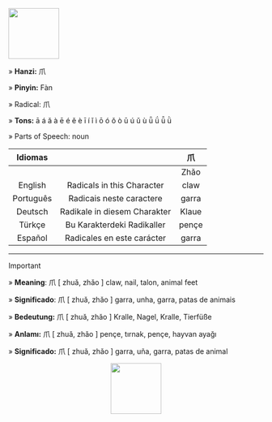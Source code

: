 <a href="https://www.youtube.com/@deisefreire5875/videos" target="blank"><img align="center" src="" alt="" height="100" /></a> 

» **Hanzi:** 爪

» **Pinyin:** Fàn

» Radical:  爪 


» **Tons:** ā á ǎ à ē é ě è ī í ǐ ì ō ó ǒ ò ū ú ǔ ù ǖ ǘ ǚ ǜ 


» Parts of Speech:  noun


| Idiomas |  | 爪 |
| :---: | :---: | :---: |
|  |   | Zhǎo | 
| English | Radicals in this Character | claw  | 
| Português |Radicais neste caractere | garra |
| Deutsch | Radikale in diesem Charakter | Klaue | 
| Türkçe | Bu Karakterdeki Radikaller | pençe | 
| Español | Radicales en este carácter | garra | 

***
> [!IMPORTANT]
>
> » **Meaning**:  爪 [ zhuǎ, zhǎo ] claw, nail, talon, animal feet
>
> » **Significado**: 爪 [ zhuǎ, zhǎo ] garra, unha, garra, patas de animais
>
> » **Bedeutung:** 爪 [ zhuǎ, zhǎo ] Kralle, Nagel, Kralle, Tierfüße
>
> » **Anlamı:** 爪 [ zhuǎ, zhǎo ] pençe, tırnak, pençe, hayvan ayağı
> 
> » **Significado:** 爪 [ zhuǎ, zhǎo ] garra, uña, garra, patas de animal


<p align="center">
<a href="https://www.youtube.com/@deisefreire5875/videos" target="blank"><img align="center" src="" alt="" height="100" /></a> 
</p>